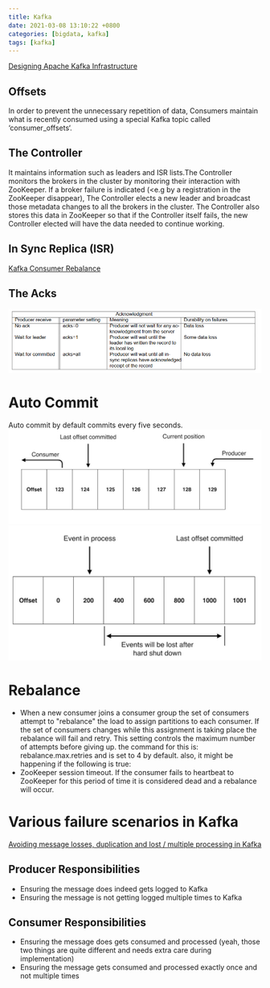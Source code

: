```yaml
---
title: Kafka
date: 2021-03-08 13:10:22 +0800
categories: [bigdata, kafka]
tags: [kafka]
---
```


[Designing Apache Kafka Infrastructure](https://medium.com/@morgan_42683/designing-apache-kafka-infrastructure-a-starting-point-27368f65150)
## Offsets
In order to prevent the unnecessary repetition of data, Consumers maintain what is recently consumed using a special Kafka topic called ‘consumer_offsets‘.
## The Controller
It maintains information such as leaders and ISR lists.The Controller monitors the brokers in the cluster by monitoring their interaction with ZooKeeper.
If a broker failure is indicated (<e.g by a registration in the ZooKeeper disappear), The Controller elects a new leader and broadcast those metadata changes to all the brokers in the cluster. The Controller also stores this data in ZooKeeper so that if the Controller itself fails, the new Controller elected will have the data needed to continue working.
## In Sync Replica (ISR)
[Kafka Consumer Rebalance](https://sergiuoltean.com/2020/08/19/kafka-consumer-rebalance/)
## The Acks
![](/assets/img/sample/Acks-parameter-settings.png)

# Auto Commit
Auto commit by default commits every five seconds.
![](/assets/img/sample/kafka_offset.jpg)
![](/assets/img/sample/kafka_events_lost.jpg)
# Rebalance
- When a new consumer joins a consumer group the set of consumers attempt to "rebalance" the load to assign partitions to each consumer. If the set of consumers changes while this assignment is taking place the rebalance will fail and retry. This setting controls the maximum number of attempts before giving up.
the command for this is: rebalance.max.retries and is set to 4 by default.
also, it might be happening if the following is true:
- ZooKeeper session timeout. If the consumer fails to heartbeat to ZooKeeper for this period of time it is considered dead and a rebalance will occur.

# Various failure scenarios in Kafka
[Avoiding message losses, duplication and lost / multiple processing in Kafka](https://www.linkedin.com/pulse/avoiding-message-losses-duplication-lost-multiple-kafka-mahesh-abnave?articleId=6635490433164242945)
## Producer Responsibilities
- Ensuring the message does indeed gets logged to Kafka
- Ensuring the message is not getting logged multiple times to Kafka
## Consumer Responsibilities
- Ensuring the message does gets consumed and processed (yeah, those two things are quite different and needs extra care during implementation)
- Ensuring the message gets consumed and processed exactly once and not multiple times
